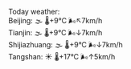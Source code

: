 Today weather:  
Beijing: 🌫  🌡️+9°C 🌬️↖7km/h  
Tianjin: 🌫  🌡️+9°C 🌬️↓7km/h  
Shijiazhuang: 🌫  🌡️+9°C 🌬️↓7km/h  
Tangshan: ☀️ 🌡️+17°C 🌬️↑5km/h  
